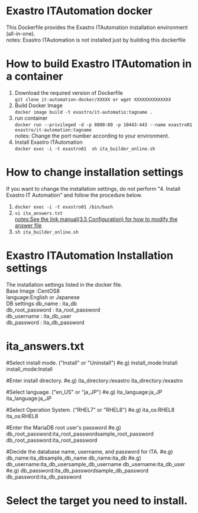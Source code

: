 # Exastro ITAutomation docker
This Dockerfile provides the Exastro ITAutomation installation environment (all-in-one).<br>
notes: Exastro ITAutomation is not installed just by building this dockerfile<br>
# How to build Exastro ITAutomation in a container
1. Download the required version of Dockerfile<br>
`git clone it-automation-docker/XXXXX or wget XXXXXXXXXXXXXX`<br>
1. Build Docker Image<br>
`docker image build -t exastro/it-automatio:tagname .`<br>
1. run container <br>
`docker run --privileged -d -p 8080:80 -p 10443:443 --name exastro01 exastro/it-automation:tagname`<br>
notes: Change the port number according to your environment.<br>
1. Install Exastro ITAutomation<br>
`docker exec -i -t exastro01  sh ita_builder_online.sh`<br>
# How to change installation settings<br>
If you want to change the installation settings, do not perform "4. Install Exastro IT Automation" and follow the procedure below.
1. `docker exec -i -t exastro01 /bin/bash` <br>
1. `vi ita_answers.txt`<br>
[notes:See the link manual(3.5 Configuration) for how to modify the answer file](https://exastro-suite.github.io/it-automation-docs/asset/Learn/ITA-online-install_en.pdf)<br>
1. `sh ita_builder_online.sh`<br>

# Exastro ITAutomation Installation settings<br>
The installation settings listed in the docker file.<br>
Base Image :CentOS8<br>
language:English or Japanese<br>
DB settings db_name : ita_db<br>
db_root_password : ita_root_password<br>
db_username : ita_db_user<br>
db_password : ita_db_password<br>

# ita_answers.txt
#Select install mode. ("Install" or "Uninstall")
#e.g) install_mode:Install
install_mode:Install

#Enter install directory.
#e.g) ita_directory:/exastro
ita_directory:/exastro

#Select language. ("en_US" or "ja_JP")
#e.g) ita_language:ja_JP
ita_language:ja_JP

#Select Operation System. ("RHEL7" or "RHEL8")
#e.g) ita_os:RHEL8
ita_os:RHEL8

#Enter the MariaDB root user's password
#e.g) db_root_password:ita_root_passwordsample_root_password
db_root_password:ita_root_password

#Decide the database name, username, and password for ITA.
#e.g) db_name:ita_dbsample_db_name
db_name:ita_db
#e.g) db_username:ita_db_usersample_db_username
db_username:ita_db_user
#e.g) db_password:ita_db_passwordsample_db_password
db_password:ita_db_password

# Select the target you need to install.
